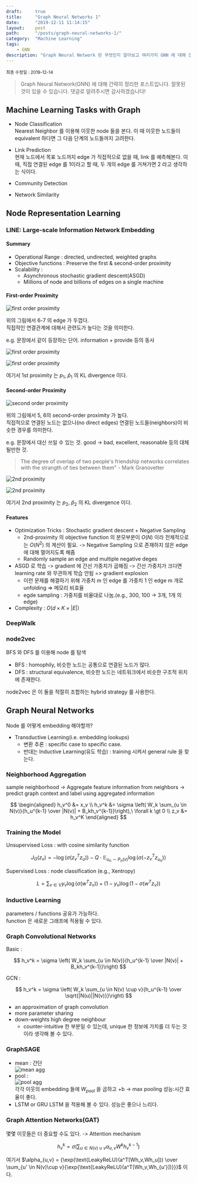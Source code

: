 ```yaml
---
draft:     true
title:     "Graph Neural Networks 1"
date:      "2019-12-11 11:14:15"
layout:    post
path:      "/posts/graph-neural-networks-1/"
category:  "Machine Learning"
tags: 
    - GNN
description: "Graph Neural Network 란 무엇인지 알아보고 여러가지 GNN 에 대해 간략하게 학습하고 정리한 포스트입니다."
---
```


<small>최종 수정일 : 2019-12-14</small>

> Graph Neural Network(GNN) 에 대해 간략히 정리한 포스트입니다.
> 잘못된 것이 있을 수 있습니다.
> 댓글로 알려주시면 감사하겠습니다!

## Machine Learning Tasks with Graph

- Node Classification  
  Nearest Neighbor 를 이용해 이웃한 node 들을 본다. 이 때 이웃한 노드들이 equivalent 하다면 그 다음 단계의 노드들까지 고려한다.  

- Link Prediction  
  현재 노드에서 목표 노드까지 edge 가 직접적으로 없을 때, link 를 예측해본다. 이 때, 직접 연결된 edge 를 1이라고 할 때, 두 개의 edge 를 거쳐가면 2 라고 생각하는 식이다.

- Community Detection  
  
- Network Similarity

## Node Representation Learning

### LINE: Large-scale Information Network Embedding

#### Summary

- Operational Range : directed, undirected, weighted graphs
- Objective functions : Preserve the first & second-order proximity
- Scalability :  
  - Asynchronous stochastic gradient descent(ASGD)
  - Millions of node and billions of edges on a single machine

#### First-order Proximity

![first order proximity](./image1.png)

위의 그림에서 6-7 의 edge 가 두껍다.  
직접적인 연결관계에 대해서 관련도가 높다는 것을 의미한다.

e.g. 문장에서 같이 등장하는 단어. information + provide 등의 동사

![first order proximity](./image2.png)

![first order proximity](./image3.png)

여기서 1st proximity 는 $p_1,\ \hat{p}_1$ 의 KL divergence 이다.

#### Second-order Proximity

![second order proximity](./image1.png)

위의 그림에서 5, 6의 second-order proximity 가 높다.  
직접적으로 연결된 노드는 없으나(no direct edges) 연결된 노드들(neighbors)이 비슷한 경우를 의미한다.  

e.g. 문장에서 대신 쓰일 수 있는 것. good -> bad, excellent, reasonable 등의 대체될만한 것.  

> The degree of overlap of two people's friendship networks correlates with the strangth of ties between them" - Mark Granovetter

![2nd proximity](./image4.png)

![2nd proximity](./image5.png)

여기서 2nd proximity 는 $p_2,\ \hat{p}_2$ 의 KL divergence 이다.  

#### Features

- Optimization Tricks : Stochastic gradient descent + Negative Sampling  
  - 2nd-proximity 의 objective function 의 분모부분이 $O(N)$ 이라 전체적으로는 $O(N^2)$ 의 계산이 필요. -> Negative Sampling 으로 존재하지 않은 edge 에 대해 멀어지도록 해줌
  - Randomly sample an edge and multiple negative deges
- ASGD 로 학습 -> gradient 에 간선 가중치가 곱해짐 -> 간선 가중치가 크다면 learning rate 와 무관하게 학습 안됨 => gradient explosion  
  - 이런 문제를 해결하기 위해 가중치 m 인 edge 를 가중치 1 인 edge m 개로 unfolding => 메모리 비효율
  - egde sampling : 가중치를 비율대로 나눔.(e.g., 300, 100 -> 3개, 1개 의 edge)
- Complexity : $O(d \times K \times |E|)$

### DeepWalk

### node2vec

BFS 와 DFS 를 이용해 node 를 탐색  

- BFS : homophily, 비슷한 노드는 공통으로 연결된 노드가 많다.
- DFS : structural equivalence, 비슷한 노드는 네트워크에서 비슷한 구조적 위치에 존재한다.

node2vec 은 이 둘을 적절히 조합하는 hybrid strategy 를 사용한다.  

## Graph Neural Networks

Node 를 어떻게 embedding 해야할까?  

- Transductive Learning(i.e. embedding lookups)  
  - 변환 추론 : specific case to specific case.
  - 반대는 Inductive Learning(유도 학습) : training 시켜서 general rule 을 찾는다.

### Neighborhood Aggregation

sample neighborhood -> Aggregate feature information from neighbors -> predict graph context and label using aggregated information

$$
\begin{aligned}
h_v^0 &= x_v \\
h_v^k &= \sigma \left( W_k \sum_{u \in N(v)}{h_u^{k-1} \over |N(v)| + B_kh_v^{k-1}}\right),\ \forall k \gt 0 \\
z_v &= h_v^K
\end{aligned}
$$

### Training the Model

Unsupervised Loss : with cosine similarity function  

$$
J_G(z_v) = -\log\left( \sigma\left(z_v^Tz_u \right)\right) - Q\cdot \mathbb{E}_{u_n \sim P_n(v)}{\log \left( \sigma \left(-z_v^Tz_{u_n}\right) \right)}
$$

Supervised Loss : node classification (e.g., Xentropy)  

$$
L = \sum_{v \in V}{y_v\log\left( \sigma \left(w^Tz_v \right)\right) + \left(1-y_v\right) \log(1-\sigma(w^Tz_v))}
$$

### Inductive Learning

parameters / functions 공유가 가능하다.  
function 은 새로운 그래프에 적용될 수 있다.

### Graph Convolutional Networks

Basic :  

$$
h_v^k = \sigma \left( W_k \sum_{u \in N(v)}{h_u^{k-1} \over |N(v)| + B_kh_v^{k-1}}\right)
$$

GCN :  

$$
h_v^k = \sigma \left( W_k \sum_{u \in N(v) \cup v}{h_u^{k-1} \over \sqrt{|N(u)||N(v)}}\right)
$$

- an approximation of graph convolution
- more parameter sharing
- down-weights high degree neighbour  
  - counter-intuitive 한 부분일 수 있는데, unique 한 정보에 가치를 더 두는 것이라 생각해 볼 수 있다.  

### GraphSAGE

- mean : 간단  
  ![mean agg](./image6.png)
- pool :  
  ![pool agg](./image7.png)  
  각각 이웃의 embedding 들에 $W_{pool}$ 을 곱하고 +b -> max pooling
  성능:시간 효율이 좋다.
- LSTM or GRU
  LSTM 을 적용해 볼 수 있다. 성능은 좋으나 느리다.

### Graph Attention Networks(GAT)

몇몇 이웃들은 더 중요할 수도 있다. -> Attention mechanism  

$$
h_v^k = \sigma \left( \sum_{u \in N(v) \cup v}{\alpha_{u,v}W^kh_v^{k-1}}\right)
$$

여기서 $\alpha_{u,v} = {\exp(\text{LeakyReLU}(a^T[Wh_v,Wh_u])) \over \sum_{u' \in N(v)\cup v}{\exp{\text{LeakyReLU}(a^T[Wh_v,Wh_{u'}])}}}$ 이다.
